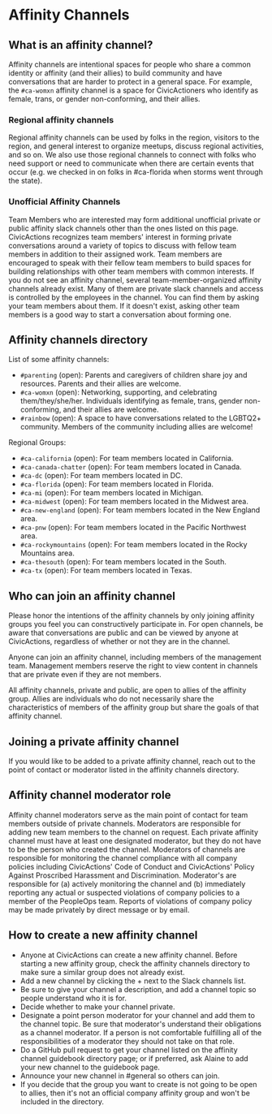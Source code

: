 # Affinity Channels

## What is an affinity channel?

Affinity channels are intentional spaces for people who share a common identity or affinity (and their allies) to build community and have conversations that are harder to protect in a general space. For example, the `#ca-womxn` affinity channel is a space for CivicActioners who identify as female, trans, or gender non-conforming, and their allies.

### Regional affinity channels

Regional affinity channels can be used by folks in the region, visitors to the region, and general interest to organize meetups, discuss regional activities, and so on. We also use those regional channels to connect with folks who need support or need to communicate when there are certain events that occur (e.g. we checked in on folks in #ca-florida when storms went through the state).

### Unofficial Affinity Channels

Team Members who are interested may form additional unofficial private or public affinity slack channels other than the ones listed on this page. CivicActions recognizes team members' interest in forming private conversations around a variety of topics to discuss with fellow team members in addition to their assigned work. Team members are encouraged to speak with their fellow team members to build spaces for building relationships with other team members with common interests. If you do not see an affinity channel, several team-member-organized affinity channels already exist. Many of them are private slack channels and access is controlled by the employees in the channel. You can find them by asking your team members about them. If it doesn't exist, asking other team members is a good way to start a conversation about forming one.

## Affinity channels directory

List of some affinity channels:

-   `#parenting` (open): Parents and caregivers of children share joy and resources. Parents and their allies are welcome.
-   `#ca-womxn` (open): Networking, supporting, and celebrating them/they/she/her. Individuals identifying as female, trans, gender non-conforming, and their allies are welcome.
-   `#rainbow` (open): A space to have conversations related to the LGBTQ2+ community. Members of the community including allies are welcome!

Regional Groups:

-   `#ca-california` (open): For team members located in California.
-   `#ca-canada-chatter` (open): For team members located in Canada.
-   `#ca-dc` (open): For team members located in DC.
-   `#ca-florida` (open): For team members located in Florida.
-   `#ca-mi` (open): For team members located in Michigan.
-   `#ca-midwest` (open): For team members located in the Midwest area.
-   `#ca-new-england` (open): For team members located in the New England area.
-   `#ca-pnw` (open): For team members located in the Pacific Northwest area.
-   `#ca-rockymountains` (open): For team members located in the Rocky Mountains area.
-   `#ca-thesouth` (open): For team members located in the South.
-   `#ca-tx` (open): For team members located in Texas.

## Who can join an affinity channel

Please honor the intentions of the affinity channels by only joining affinity groups you feel you can constructively participate in. For open channels, be aware that conversations are public and can be viewed by anyone at CivicActions, regardless of whether or not they are in the channel.

Anyone can join an affinity channel, including members of the management team. Management members reserve the right to view content in channels that are private even if they are not members.

All affinity channels, private and public, are open to allies of the affinity group. Allies are individuals who do not necessarily share the characteristics of members of the affinity group but share the goals of that affinity channel.

## Joining a private affinity channel

If you would like to be added to a private affinity channel, reach out to the point of contact or moderator listed in the affinity channels directory.

## Affinity channel moderator role

Affinity channel moderators serve as the main point of contact for team members outside of private channels. Moderators are responsible for adding new team members to the channel on request. Each private affinity channel must have at least one designated moderator, but they do not have to be the person who created the channel. Moderators of channels are responsible for monitoring the channel compliance with all company policies including CivicActions' Code of Conduct and CivicActions' Policy Against Proscribed Harassment and Discrimination. Moderator's are responsible for (a) actively monitoring the channel and (b) immediately reporting any actual or suspected violations of company policies to a member of the PeopleOps team. Reports of violations of company policy may be made privately by direct message or by email.

## How to create a new affinity channel

-   Anyone at CivicActions can create a new affinity channel. Before starting a new affinity group, check the affinity channels directory to make sure a similar group does not already exist.
-   Add a new channel by clicking the + next to the Slack channels list.
-   Be sure to give your channel a description, and add a channel topic so people understand who it is for.
-   Decide whether to make your channel private.
-   Designate a point person moderator for your channel and add them to the channel topic. Be sure that moderator's understand their obligations as a channel moderator. If a person is not comfortable fulfilling all of the responsibilities of a moderator they should not take on that role.
-   Do a GitHub pull request to get your channel listed on the affinity channel guidebook directory page; or if preferred, ask Alaine to add your new channel to the guidebook page.
-   Announce your new channel in #general so others can join.
-   If you decide that the group you want to create is not going to be open to allies, then it's not an official company affinity group and won't be included in the directory.
